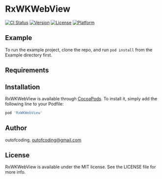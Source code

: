 # RxWKWebView

[![CI Status](https://img.shields.io/travis/outofcoding/RxWKWebView.svg?style=flat)](https://travis-ci.org/outofcoding/RxWKWebView)
[![Version](https://img.shields.io/cocoapods/v/RxWKWebView.svg?style=flat)](https://cocoapods.org/pods/RxWKWebView)
[![License](https://img.shields.io/cocoapods/l/RxWKWebView.svg?style=flat)](https://cocoapods.org/pods/RxWKWebView)
[![Platform](https://img.shields.io/cocoapods/p/RxWKWebView.svg?style=flat)](https://cocoapods.org/pods/RxWKWebView)

## Example

To run the example project, clone the repo, and run `pod install` from the Example directory first.

## Requirements

## Installation

RxWKWebView is available through [CocoaPods](https://cocoapods.org). To install
it, simply add the following line to your Podfile:

```ruby
pod 'RxWKWebView'
```

## Author

outofcoding, outofcoding@gmail.com

## License

RxWKWebView is available under the MIT license. See the LICENSE file for more info.
